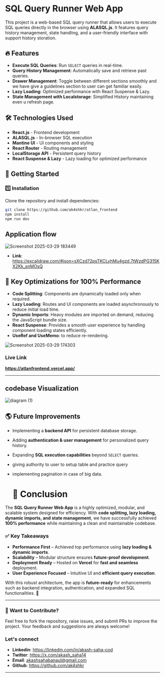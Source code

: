 # SQL Query Runner Web App

This project is a web-based SQL query runner that allows users to execute SQL queries directly in the browser using **ALASQL.js**. It features query history management, state handling, and a user-friendly interface with support history storation.

## 🔥 Features

- **Execute SQL Queries**: Run `SELECT` queries in real-time.
- **Query History Management**: Automatically save and retrieve past queries.
- **Drawer Management**: Toggle between different sections smoothly and we have give a guidelines section to user can get familiar easily.
- **Lazy Loading**: Optimized performance with React Suspense & Lazy.
- **State Management with Localstorage**: Simplified History maintaining even u refresh page.

## 🛠️ Technologies Used

- **React.js** - Frontend development
- **ALASQL.js** - In-browser SQL execution
- **Mantine UI** - UI components and styling
- **React Router** - Routing management
- **LocalStorage API** - Persistent query history
- **React Suspense & Lazy** - Lazy loading for optimized performance

## 🚀 Getting Started

### 1️⃣ Installation

Clone the repository and install dependencies:

```sh
git clone https://github.com/ak4shkr/atlan_frontend
npm install
npm run dev
```

## Application flow
![Screenshot 2025-03-29 183449](https://github.com/user-attachments/assets/61a80baf-bfdf-418e-b20c-013922005708)

- **Link**: https://excalidraw.com/#json=sXCzd72psTKCLyhMu4gzd,7tWzdPG315KX2Kk_snMOsQ
## 🚀 Key Optimizations for 100% Performance

- **Code Splitting**: Components are dynamically loaded only when required.
- **Lazy Loading**: Routes and UI components are loaded asynchronously to reduce initial load time.
- **Dynamic Imports**: Heavy modules are imported on demand, reducing the JavaScript bundle size.
- **React Suspense**: Provides a smooth user experience by handling component loading states efficiently.
- **UseRef and UseMemo**: to reduce re-rendering.

![Screenshot 2025-03-29 174303](https://github.com/user-attachments/assets/2b32d725-d8b4-4701-be6e-f0ba4ecd8e25)

### Live Link

**https://atlanfrontend.vercel.app/**

---

## codebase Visualization

![diagram (1)](https://github.com/user-attachments/assets/b890acd1-49dc-4271-9f49-18c35faef292)

## 🌎 **Future Improvements**

- Implementing a **backend API** for persistent database storage.
- Adding **authentication & user management** for personalized query history.
- Expanding **SQL execution capabilities** beyond `SELECT` queries.
- giving authority to user to setup table and practice query
- implementing pagination in case of big data.

  # 🎯 Conclusion

The **SQL Query Runner Web App** is a highly optimized, modular, and scalable system designed for efficiency. With **code splitting, lazy loading, dynamic imports, and state management**, we have successfully achieved **100% performance** while maintaining a clean and maintainable codebase.

### ✅ **Key Takeaways**

- **Performance First** – Achieved top performance using **lazy loading & dynamic imports**.
- **Scalability** – Modular structure ensures **future-proof development**.
- **Deployment Ready** – Hosted on **Vercel** for **fast and seamless** deployment.
- **User Experience Focused** – Intuitive UI and **efficient query execution**.

With this robust architecture, the app is **future-ready** for enhancements such as backend integration, authentication, and expanded SQL functionalities. 🚀

---

### 🔗 **Want to Contribute?**

Feel free to fork the repository, raise issues, and submit PRs to improve the project. Your feedback and suggestions are always welcome!

### Let's connect

- **Linkedin**: https://linkedin.com/in/akash-saha-cod
- **Twitter**: https://x.com/akash_saha14
- **Email**: akashsahabanaul@gmail.com
- **Github**: https://github.com/ak4shkr

---
